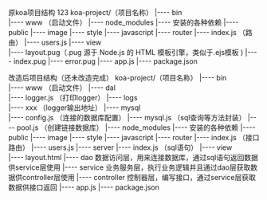 


原koa项目结构
123
koa-project/（项目名称）
         |----  bin  
                     |---- www （启动文件）
         |----  node_modules
                     |---- 安装的各种依赖
         |----  public
                     |---- image
                     |---- style
                     |---- javascript
         |----  router
                     |---- index.js （路由）
                     |---- users.js
         |----  view  
                     |---- layout.pug（.pug 源于 Node.js 的 HTML 模板引擎，类似于.ejs模板 )
                     |---- index.pug
                     |---- error.pug
         |----  app.js
         |----  package.json


改造后项目结构（还未改造完成）
koa-project/（项目名称）
         |----  bin  
                     |---- www （启动文件）
         |----  dal  
                     |---- logger.js （打印logger）
         |----  logs  
                     |---- xxx （logger输出地址）
         |----  mysql  
                     |---- config.js （连接的数据库配置）
                     |---- mysql.js （sql查询等方法封装）
                     |---- pool.js （创建链接数据库）
         |----  node_modules
                     |---- 安装的各种依赖
         |----  public
                     |---- image
                     |---- style
                     |---- javascript
         |----  router
                     |---- index.js （接口路由）
                     |---- users.js
         |----  server
                     |---- index.js （sql语句）
         |----  view  
                     |---- layout.html
         |----  dao 数据访问层，用来连接数据库，通过sql语句返回数据供service层使用
         |----  service  业务服务层，执行业务逻辑并且通过dao层获取数据供controller层使用
         |----  controller 控制器层，编写接口，通过service层获取数据供接口返回
         |----  app.js
         |----  package.json